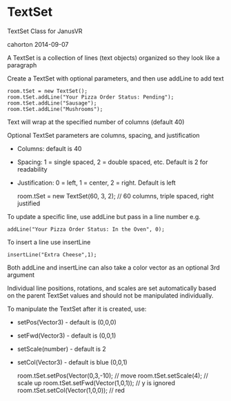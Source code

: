 TextSet
=======


TextSet Class for JanusVR

cahorton 2014-09-07

A TextSet is a collection of lines (text objects) organized so they look like a paragraph

Create a TextSet with optional parameters, and then use addLine to add text

    room.tSet = new TextSet();
    room.tSet.addLine("Your Pizza Order Status: Pending");
    room.tSet.addLine("Sausage");
    room.tSet.addLine("Mushrooms");

Text will wrap at the specified number of columns (default 40)

Optional TextSet parameters are columns, spacing, and justification

* Columns: default is 40
* Spacing: 1 = single spaced, 2 = double spaced, etc.  Default is 2 for readability
* Justification: 0 = left, 1 = center, 2 = right.  Default is left


    room.tSet = new TextSet(60, 3, 2);  // 60 columns, triple spaced, right justified

To update a specific line, use addLine but pass in a line number e.g. 

    addLine("Your Pizza Order Status: In the Oven", 0);
    

To insert a line use insertLine

    insertLine("Extra Cheese",1);
    
Both addLine and insertLine can also take a color vector as an optional 3rd argument 

Individual line positions, rotations, and scales are set automatically based on the parent TextSet values
and should not be manipulated individually.

To manipulate the TextSet after it is created, use:
* setPos(Vector3)  - default is (0,0,0)
* setFwd(Vector3)  - default is (0,0,1)
* setScale(number) - default is 2
* setCol(Vector3)  - default is blue (0,0,1)

    room.tSet.setPos(Vector(0,3,-10); // move
    room.tSet.setScale(4);            // scale up
    room.tSet.setFwd(Vector(1,0,1));  // y is ignored
    room.tSet.setCol(Vector(1,0,0));  // red
